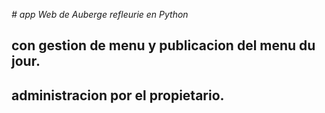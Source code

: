 
<em> # app Web de Auberge refleurie en Python </em>

## con gestion de menu y publicacion del menu du jour.
## administracion por el propietario.
